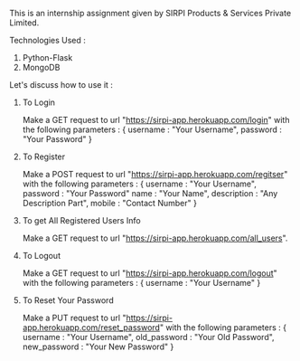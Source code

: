 

This is an internship assignment given by SIRPI Products & Services Private Limited.

Technologies Used :
1. Python-Flask
2. MongoDB


Let's discuss how to use it :

1. To Login

    Make a GET request to url "https://sirpi-app.herokuapp.com/login" with the following parameters :
    {
        username : "Your Username",
        password : "Your Password"
    }


2. To Register

    Make a POST request to url "https://sirpi-app.herokuapp.com/regitser" with the following parameters :
    {
        username : "Your Username",
        password : "Your Password"
        name : "Your Name",
        description : "Any Description Part",
        mobile : "Contact Number"
    }


3. To get All Registered Users Info

    Make a GET request to url "https://sirpi-app.herokuapp.com/all_users".


4. To Logout

    Make a GET request to url "https://sirpi-app.herokuapp.com/logout" with the following parameters :
    {
        username : "Your Username"
    }


5. To Reset Your Password

    Make a PUT request to url "https://sirpi-app.herokuapp.com/reset_password" with the following parameters :
    {
        username : "Your Username",
        old_password : "Your Old Password",
        new_password : "Your New Password"
    }